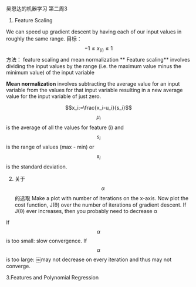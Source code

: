 吴恩达的机器学习 第二周3
1. Feature Scaling

We can speed up gradient descent by having each of our input values in roughly the same range.
目标：
$$-1\leq x_{(i)} \leq 1$$
方法：
 feature scaling and mean normalization
** Feature scaling** involves dividing the input values by the range (i.e. the maximum value minus the minimum value) of the input variable

**Mean normalization** involves subtracting the average value for an input variable from the values for that input variable resulting in a new average value for the input variable of just zero.

$$x_i:=\frac{x_i-u_i}{s_i}$$
$$μ_i$$is the average of all the values for feature (i) and $$s_i$$ is the range of values (max - min) or $$s_i$$ is the standard deviation.

2. 关于 $$\alpha$$的选取
Make a plot with number of iterations on the x-axis. Now plot the cost function, J(θ) over the number of iterations of gradient descent. If J(θ) ever increases, then you probably need to decrease α

If $$\alpha$$ is too small: slow convergence.
If $$\alpha$$ is too large: ￼may not decrease on every iteration and thus may not converge.

3.Features and Polynomial Regression